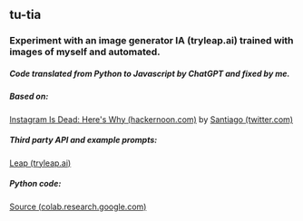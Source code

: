 ## tu-tia
### Experiment with an image generator IA (tryleap.ai) trained with images of myself and automated.

##### Code translated from Python to Javascript by ChatGPT and fixed by me.

##### Based on:
[Instagram Is Dead: Here's Why (hackernoon.com)](https://hackernoon.com/instagram-is-dead-heres-why) by [Santiago (twitter.com)](https://twitter.com/svpino)

##### Third party API and example prompts:
[Leap (tryleap.ai)](https://guides.tryleap.ai/guides/stellar-prompts-for-ai-avatars)

##### Python code:
[Source (colab.research.google.com)](https://colab.research.google.com/drive/1v45UprB-fzSeWk4wTnYJEx4dEeW2DnYw)
